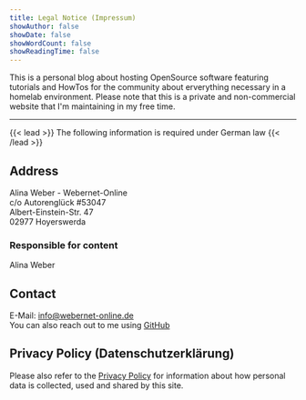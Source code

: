 ```yaml
---
title: Legal Notice (Impressum)
showAuthor: false
showDate: false
showWordCount: false
showReadingTime: false
---
```


This is a personal blog about hosting OpenSource software featuring tutorials and HowTos for the community about erverything necessary in a homelab environment. Please note that this is a private and non-commercial website that I'm maintaining in my free time.

---

{{< lead >}}
The following information is required under German law
{{< /lead >}}

## Address

Alina Weber - Webernet-Online \
c/o Autorenglück #53047 \
Albert-Einstein-Str. 47 \
02977 Hoyerswerda

### Responsible for content

Alina Weber


## Contact

E-Mail: info@webernet-online.de \
You can also reach out to me using [GitHub](https://github.com/webealin) 

## Privacy Policy (Datenschutzerklärung)

Please also refer to the [Privacy Policy](/privacy_policy) for information about how personal data is collected, used and shared by this site.
